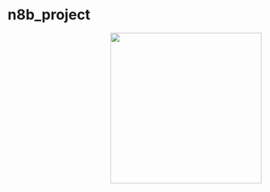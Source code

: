 # n8b_project

<img align="right" height="300" src="https://drive.google.com/file/d/1g4k98MQ2nEGNcZiDWjVYyD0eij0M6oxz/view?usp=sharing"/>

